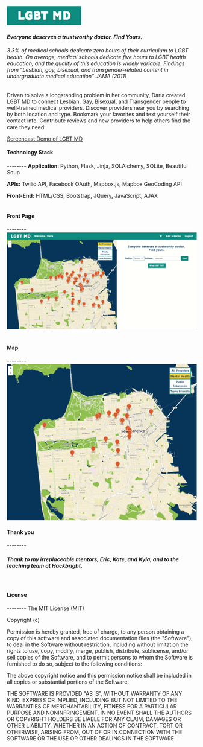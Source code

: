 <img src="/img/Logo.png">
<h4><i>Everyone deserves a trustworthy doctor. Find Yours.</i></h4>

<i><h6>
      3.3% of medical schools dedicate zero hours of their curriculum to LGBT health. On average, medical schools dedicate five hours to LGBT health education, and the quality of this education is widely variable. 
      Findings from “Lesbian, gay, bisexual, and transgender-related content in undergraduate medical education” JAMA (2011)</h6></i>

Driven to solve a longstanding problem in her community, Daria created LGBT MD to connect Lesbian, Gay, Bisexual, and Transgender people to well-trained medical providers. Discover providers near you by searching by both location and type. Bookmark your favorites and text yourself their contact info. Contribute reviews and new providers to help others find the care they need.<br>

[Screencast Demo of LGBT MD](http://youtu.be/j_h-nyEkpcI)

<h4>Technology Stack</h4>
--------
<b>Application: </b>Python, Flask, Jinja, SQLAlchemy, SQLite, Beautiful Soup <br>

<b>APIs:</b> Twilio API, Facebook OAuth, Mapbox.js, Mapbox GeoCoding API<br>

<b>Front-End:</b> HTML/CSS, Bootstrap, JQuery, JavaScript, AJAX<br><br>



<h4>Front Page</h4>
--------
<img src="/img/Front.png"><br><br>
<h4>Map</h4>
--------
<img src="/img/map2.png"><br>

<h4>Thank you</h4>
--------
<h5>Thank to my irreplaceable mentors, Eric, Kate, and Kyla, and to the teaching team at Hackbright.</h5><br>

<h4>License</h5>
--------
The MIT License (MIT)

Copyright (c) <year> <copyright holders>

Permission is hereby granted, free of charge, to any person obtaining a copy
of this software and associated documentation files (the "Software"), to deal
in the Software without restriction, including without limitation the rights
to use, copy, modify, merge, publish, distribute, sublicense, and/or sell
copies of the Software, and to permit persons to whom the Software is
furnished to do so, subject to the following conditions:

The above copyright notice and this permission notice shall be included in
all copies or substantial portions of the Software.

THE SOFTWARE IS PROVIDED "AS IS", WITHOUT WARRANTY OF ANY KIND, EXPRESS OR
IMPLIED, INCLUDING BUT NOT LIMITED TO THE WARRANTIES OF MERCHANTABILITY,
FITNESS FOR A PARTICULAR PURPOSE AND NONINFRINGEMENT. IN NO EVENT SHALL THE
AUTHORS OR COPYRIGHT HOLDERS BE LIABLE FOR ANY CLAIM, DAMAGES OR OTHER
LIABILITY, WHETHER IN AN ACTION OF CONTRACT, TORT OR OTHERWISE, ARISING FROM,
OUT OF OR IN CONNECTION WITH THE SOFTWARE OR THE USE OR OTHER DEALINGS IN
THE SOFTWARE.
